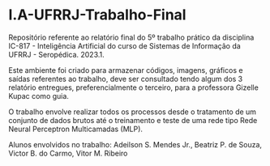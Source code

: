 # I.A-UFRRJ-Trabalho-Final

Repositório referente ao relatório final do 5º trabalho prático da disciplina IC-817 - Inteligência Artificial do curso de 
Sistemas de Informação da UFRRJ - Seropédica. 2023.1.

Este ambiente foi criado para armazenar códigos, imagens, gráficos e saídas referentes ao trabalho, deve ser consultado
tendo algum dos 3 relatório entregues, preferencialmente o terceiro, para a professora Gizelle Kupac como guia.

O trabalho envolve realizar todos os processos desde o tratamento de um conjunto de dados brutos até o treinamento e teste 
de uma rede tipo Rede Neural Perceptron Multicamadas (MLP).

Alunos envolvidos no trabalho: Adeilson S. Mendes Jr., Beatriz P. de Souza, Victor B. do Carmo, Vitor M. Ribeiro
